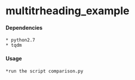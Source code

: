 # multitrheading_example
#### Dependencies

```
* python2.7 
* tqdm
```

#### Usage 
```
*run the script comparison.py
